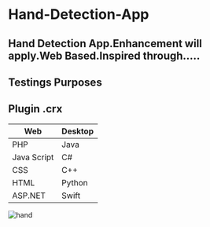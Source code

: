 # Hand-Detection-App
## Hand Detection App.Enhancement will apply.Web Based.Inspired through.....
## Testings Purposes
## Plugin .crx



Web | Desktop
-- | --
PHP | Java
Java Script | C#
CSS | C++
HTML | Python
ASP.NET | Swift

![hand]( 1.jpg)


